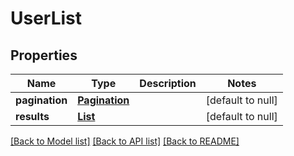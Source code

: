 # UserList
## Properties

Name | Type | Description | Notes
------------ | ------------- | ------------- | -------------
**pagination** | [**Pagination**](Pagination.md) |  | [default to null]
**results** | [**List**](User.md) |  | [default to null]

[[Back to Model list]](../README.md#documentation-for-models) [[Back to API list]](../README.md#documentation-for-api-endpoints) [[Back to README]](../README.md)

